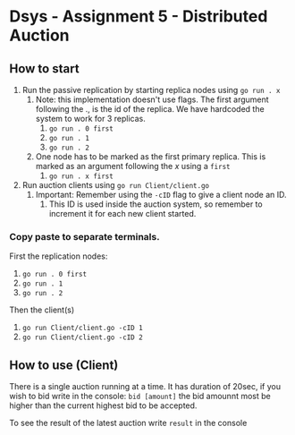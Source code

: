 # Dsys - Assignment 5 - Distributed Auction

## How to start

1. Run the passive replication by starting replica nodes using ```go run . x```
   1. Note: this implementation doesn't use flags. The first argument following the ., is the id of the replica. We have hardcoded the system to work for 3 replicas.
      1. ```go run . 0 first``` 
      2. ```go run . 1``` 
      3. `go run . 2` 
   2. One node has to be marked as the first primary replica. This is marked as an argument following the *x* using a ```first```
      1.  ```go run . x first```
2. Run auction clients using `go run Client/client.go `
   1. Important: Remember using the `-cID` flag to give a client node an ID.
      1. This ID is used inside the auction system, so remember to increment it for each new client started.

### Copy paste to separate terminals.

First the replication nodes:
1.  `go run . 0 first`
2.  `go run . 1`
3.  `go run . 2` 

Then the client(s)
1.  `go run Client/client.go -cID 1`
2.  `go run Client/client.go -cID 2`

## How to use (Client)
There is a single auction running at a time. It has duration of 20sec, if you wish to bid write in the console: `bid [amount]` the bid amounnt most be higher than the current highest bid to be accepted.

To see the result of the latest auction write `result` in the console